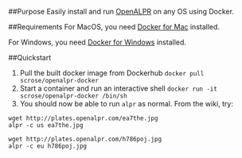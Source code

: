 ##Purpose
Easily install and run [OpenALPR](https://github.com/openalpr/openalpr) on any OS using Docker.

##Requirements
For MacOS, you need [Docker for Mac](https://www.docker.com/docker-mac) installed.

For Windows, you need [Docker for Windows](https://www.docker.com/docker-windows) installed.

##Quickstart
1. Pull the built docker image from Dockerhub `docker pull scrose/openalpr-docker`
2. Start a container and run an interactive shell `docker run -it scrose/openalpr-docker /bin/sh`
3. You should now be able to run `alpr` as normal. From the wiki, try:
```
wget http://plates.openalpr.com/ea7the.jpg
alpr -c us ea7the.jpg

wget http://plates.openalpr.com/h786poj.jpg
alpr -c eu h786poj.jpg
```
